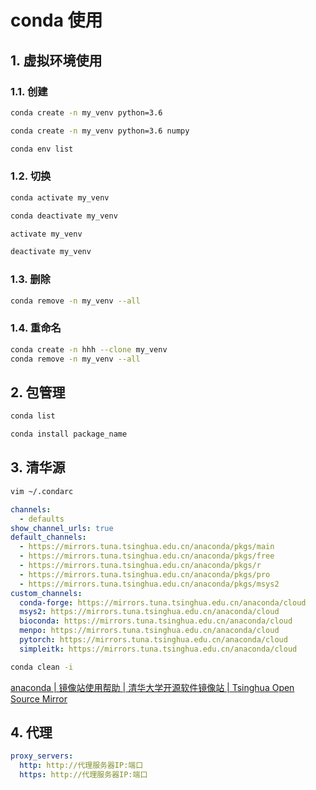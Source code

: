 # conda 使用

## 1. 虚拟环境使用

### 1.1. 创建

```bash
conda create -n my_venv python=3.6
```

```bash
conda create -n my_venv python=3.6 numpy
```

```bash
conda env list
```

### 1.2. 切换

```bash
conda activate my_venv
```

```bash
conda deactivate my_venv
```

```powershell
activate my_venv
```

```bash
deactivate my_venv
```

### 1.3. 删除

```bash
conda remove -n my_venv --all
```

### 1.4. 重命名

```bash
conda create -n hhh --clone my_venv
conda remove -n my_venv --all
```

## 2. 包管理

```bash
conda list
```

```bash
conda install package_name
```

## 3. 清华源

```bash
vim ~/.condarc
```

```yaml
channels:
  - defaults
show_channel_urls: true
default_channels:
  - https://mirrors.tuna.tsinghua.edu.cn/anaconda/pkgs/main
  - https://mirrors.tuna.tsinghua.edu.cn/anaconda/pkgs/free
  - https://mirrors.tuna.tsinghua.edu.cn/anaconda/pkgs/r
  - https://mirrors.tuna.tsinghua.edu.cn/anaconda/pkgs/pro
  - https://mirrors.tuna.tsinghua.edu.cn/anaconda/pkgs/msys2
custom_channels:
  conda-forge: https://mirrors.tuna.tsinghua.edu.cn/anaconda/cloud
  msys2: https://mirrors.tuna.tsinghua.edu.cn/anaconda/cloud
  bioconda: https://mirrors.tuna.tsinghua.edu.cn/anaconda/cloud
  menpo: https://mirrors.tuna.tsinghua.edu.cn/anaconda/cloud
  pytorch: https://mirrors.tuna.tsinghua.edu.cn/anaconda/cloud
  simpleitk: https://mirrors.tuna.tsinghua.edu.cn/anaconda/cloud
```

```bash
conda clean -i
```

[anaconda | 镜像站使用帮助 | 清华大学开源软件镜像站 | Tsinghua Open Source Mirror](https://mirrors.tuna.tsinghua.edu.cn/help/anaconda/)

## 4. 代理

```yaml
proxy_servers:
  http: http://代理服务器IP:端口
  https: http://代理服务器IP:端口
```
